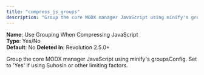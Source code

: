 ```yaml
---
title: "compress_js_groups"
description: "Group the core MODX manager JavaScript using minify's groupsConfig. Set to Yes if using suhosin or other limiting factors."
---
```


**Name**: Use Grouping When Compressing JavaScript    
**Type**: Yes/No    
**Default**: No 
**Deleted In**: Revolution 2.5.0+

Group the core MODX manager JavaScript using minify's groupsConfig. Set to 'Yes' if using Suhosin or other limiting factors.